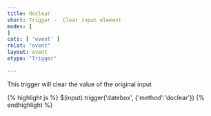 ```yaml
---
title: doclear
short: Trigger -  Clear input element
modes: [
]
cats: [ 'event' ]
relat: "event"
layout: event
etype: "Trigger"

---
```


This trigger will clear the value of the original input

{% highlight js %}
$(input).trigger('datebox', {'method':'doclear'})
{% endhighlight %}
